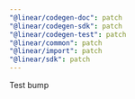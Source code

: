 ```yaml
---
"@linear/codegen-doc": patch
"@linear/codegen-sdk": patch
"@linear/codegen-test": patch
"@linear/common": patch
"@linear/import": patch
"@linear/sdk": patch
---
```


Test bump
